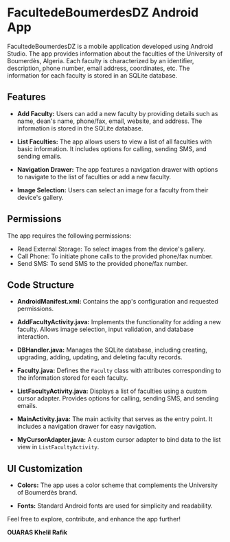 # FacultedeBoumerdesDZ Android App

FacultedeBoumerdesDZ is a mobile application developed using Android Studio. The app provides information about the faculties of the University of Boumerdès, Algeria. Each faculty is characterized by an identifier, description, phone number, email address, coordinates, etc. The information for each faculty is stored in an SQLite database.

## Features

- **Add Faculty:** Users can add a new faculty by providing details such as name, dean's name, phone/fax, email, website, and address. The information is stored in the SQLite database.

- **List Faculties:** The app allows users to view a list of all faculties with basic information. It includes options for calling, sending SMS, and sending emails.

- **Navigation Drawer:** The app features a navigation drawer with options to navigate to the list of faculties or add a new faculty.

- **Image Selection:** Users can select an image for a faculty from their device's gallery.

## Permissions

The app requires the following permissions:

- Read External Storage: To select images from the device's gallery.
- Call Phone: To initiate phone calls to the provided phone/fax number.
- Send SMS: To send SMS to the provided phone/fax number.

## Code Structure

- **AndroidManifest.xml:** Contains the app's configuration and requested permissions.

- **AddFacultyActivity.java:** Implements the functionality for adding a new faculty. Allows image selection, input validation, and database interaction.

- **DBHandler.java:** Manages the SQLite database, including creating, upgrading, adding, updating, and deleting faculty records.

- **Faculty.java:** Defines the `Faculty` class with attributes corresponding to the information stored for each faculty.

- **ListFacultyActivity.java:** Displays a list of faculties using a custom cursor adapter. Provides options for calling, sending SMS, and sending emails.

- **MainActivity.java:** The main activity that serves as the entry point. It includes a navigation drawer for easy navigation.

- **MyCursorAdapter.java:** A custom cursor adapter to bind data to the list view in `ListFacultyActivity`.

## UI Customization

- **Colors:** The app uses a color scheme that complements the University of Boumerdès brand.

- **Fonts:** Standard Android fonts are used for simplicity and readability.

Feel free to explore, contribute, and enhance the app further!

  **OUARAS Khelil Rafik**
